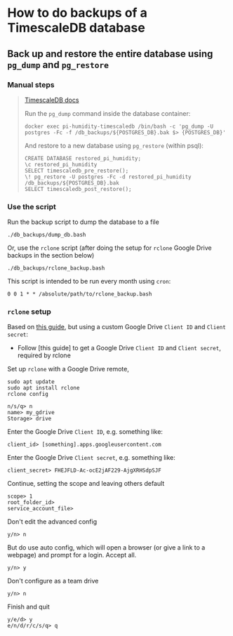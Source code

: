 # How to do backups of a TimescaleDB database

## Back up and restore the entire database using ```pg_dump``` and ```pg_restore```

### Manual steps

> [TimescaleDB docs](https://docs.timescale.com/self-hosted/latest/backup-and-restore/pg-dump-and-restore/)
>
> Run the ```pg_dump``` command inside the database container:
>
>     docker exec pi-humidity-timescaledb /bin/bash -c 'pg_dump -U postgres -Fc -f /db_backups/${POSTGRES_DB}.bak $> {POSTGRES_DB}'
>
> And restore to a new database using ```pg_restore``` (within psql):
>
>     CREATE DATABASE restored_pi_humidity;
>     \c restored_pi_humidity
>     SELECT timescaledb_pre_restore();
>     \! pg_restore -U postgres -Fc -d restored_pi_humidity /db_backups/${POSTGRES_DB}.bak
>     SELECT timescaledb_post_restore();

### Use the script

Run the backup script to dump the database to a file

    ./db_backups/dump_db.bash

Or, use the ```rclone``` script (after doing the setup for ```rclone``` Google Drive backups in the section below)

    ./db_backups/rclone_backup.bash

This script is intended to be run every month using ```cron```:

    0 0 1 * * /absolute/path/to/rclone_backup.bash

### ```rclone``` setup

Based on [this guide](https://www.howtogeek.com/451262/how-to-use-rclone-to-back-up-to-google-drive-on-linux/), but using a custom Google Drive ```Client ID``` and ```Client secret```:

- Follow [this guide] to get a Google Drive ```Client ID``` and ```Client secret```, required by rclone

Set up ```rclone``` with a Google Drive remote,

    sudo apt update
    sudo apt install rclone
    rclone config

    n/s/q> n
    name> my_gdrive
    Storage> drive

Enter the Google Drive ```Client ID```, e.g. something like:

    client_id> [something].apps.googleusercontent.com

Enter the Google Drive ```Client secret```, e.g. something like:

    client_secret> FHEJFLD-Ac-ocE2jAF229-AjgXRHSdpSJF

Continue, setting the scope and leaving others default

    scope> 1
    root_folder_id> 
    service_account_file>

Don't edit the advanced config

    y/n> n
  
But do use auto config, which will open a browser (or give a link to a webpage) and prompt for a login. Accept all.

    y/n> y

Don't configure as a team drive

    y/n> n

Finish and quit

    y/e/d> y
    e/n/d/r/c/s/q> q
